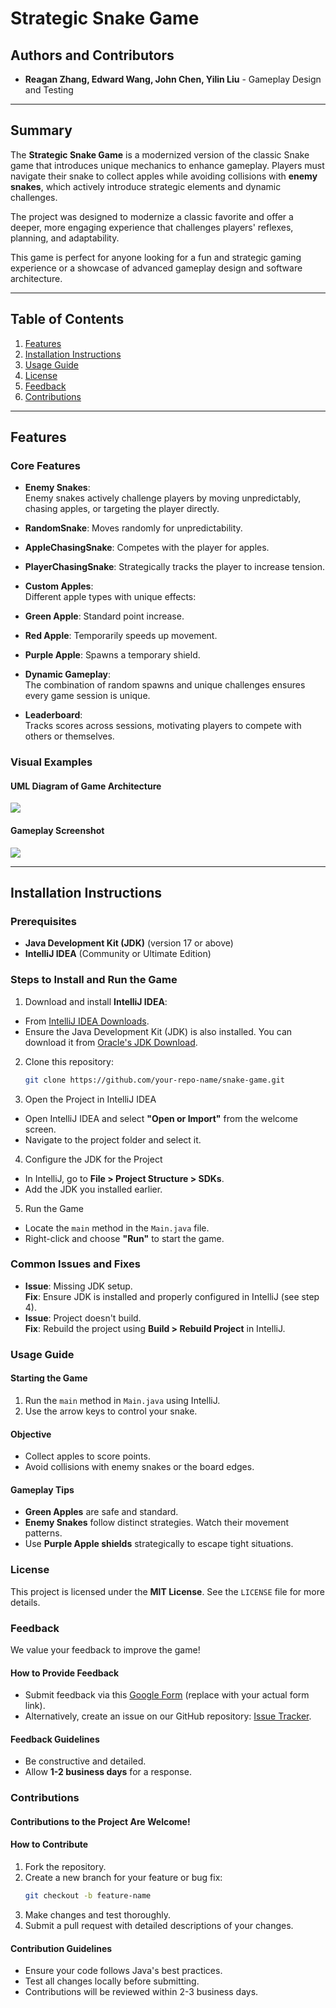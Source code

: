 # **Strategic Snake Game**

## **Authors and Contributors**
- **Reagan Zhang, Edward Wang, John Chen, Yilin Liu** - Gameplay Design and Testing

---

## **Summary**
The **Strategic Snake Game** is a modernized version of the classic Snake game that introduces unique mechanics to enhance gameplay. Players must navigate their snake to collect apples while avoiding collisions with **enemy snakes**, which actively introduce strategic elements and dynamic challenges.

The project was designed to modernize a classic favorite and offer a deeper, more engaging experience that challenges players' reflexes, planning, and adaptability.

This game is perfect for anyone looking for a fun and strategic gaming experience or a showcase of advanced gameplay design and software architecture.

---

## **Table of Contents**
1. [Features](#features)
2. [Installation Instructions](#installation-instructions)
3. [Usage Guide](#usage-guide)
4. [License](#license)
5. [Feedback](#feedback)
6. [Contributions](#contributions)

---

## **Features**
### **Core Features**
- **Enemy Snakes**:  
  Enemy snakes actively challenge players by moving unpredictably, chasing apples, or targeting the player directly.
 - **RandomSnake**: Moves randomly for unpredictability.
 - **AppleChasingSnake**: Competes with the player for apples.
 - **PlayerChasingSnake**: Strategically tracks the player to increase tension.

- **Custom Apples**:  
  Different apple types with unique effects:
 - **Green Apple**: Standard point increase.
 - **Red Apple**: Temporarily speeds up movement.
 - **Purple Apple**: Spawns a temporary shield.

- **Dynamic Gameplay**:  
  The combination of random spawns and unique challenges ensures every game session is unique.

- **Leaderboard**:  
  Tracks scores across sessions, motivating players to compete with others or themselves.

### **Visual Examples**
#### **UML Diagram of Game Architecture**
![](C:\Users\reaga\Desktop\b39c25e2972131b55fd55c5585caf46.jpg)

#### **Gameplay Screenshot**
![](C:\Users\reaga\Desktop\7f48a072d70e7737cfe54d012f9ad16.jpg)

---

## **Installation Instructions**
### **Prerequisites**
- **Java Development Kit (JDK)** (version 17 or above)
- **IntelliJ IDEA** (Community or Ultimate Edition)

### **Steps to Install and Run the Game**
1. Download and install **IntelliJ IDEA**:
 - From [IntelliJ IDEA Downloads](https://www.jetbrains.com/idea/download/).
 - Ensure the Java Development Kit (JDK) is also installed. You can download it from [Oracle's JDK Download](https://www.oracle.com/java/technologies/javase-downloads.html).

2. Clone this repository:
   ```bash
   git clone https://github.com/your-repo-name/snake-game.git
3. Open the Project in IntelliJ IDEA

 - Open IntelliJ IDEA and select **"Open or Import"** from the welcome screen.
 - Navigate to the project folder and select it.

4. Configure the JDK for the Project
 - In IntelliJ, go to **File > Project Structure > SDKs**.
 - Add the JDK you installed earlier.

5. Run the Game
 - Locate the `main` method in the `Main.java` file.
 - Right-click and choose **"Run"** to start the game.

### Common Issues and Fixes

- **Issue**: Missing JDK setup.  
  **Fix**: Ensure JDK is installed and properly configured in IntelliJ (see step 4).
- **Issue**: Project doesn't build.  
  **Fix**: Rebuild the project using **Build > Rebuild Project** in IntelliJ.

### Usage Guide

#### Starting the Game
1. Run the `main` method in `Main.java` using IntelliJ.
2. Use the arrow keys to control your snake.

#### Objective
- Collect apples to score points.
- Avoid collisions with enemy snakes or the board edges.

#### Gameplay Tips
- **Green Apples** are safe and standard.
- **Enemy Snakes** follow distinct strategies. Watch their movement patterns.
- Use **Purple Apple shields** strategically to escape tight situations.

### License

This project is licensed under the **MIT License**. See the `LICENSE` file for more details.

### Feedback

We value your feedback to improve the game!

#### How to Provide Feedback
- Submit feedback via this [Google Form](https://forms.google.com) (replace with your actual form link).
- Alternatively, create an issue on our GitHub repository: [Issue Tracker](https://github.com/your-repo-name/snake-game/issues).

#### Feedback Guidelines
- Be constructive and detailed.
- Allow **1-2 business days** for a response.

### Contributions

#### Contributions to the Project Are Welcome!

#### How to Contribute
1. Fork the repository.
2. Create a new branch for your feature or bug fix:
   ```bash
   git checkout -b feature-name
3. Make changes and test thoroughly.
4. Submit a pull request with detailed descriptions of your changes.

#### Contribution Guidelines
 - Ensure your code follows Java's best practices.
 - Test all changes locally before submitting.
 - Contributions will be reviewed within 2-3 business days.